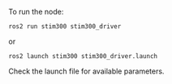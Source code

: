 To run the node:
```
ros2 run stim300 stim300_driver
```
or
```
ros2 launch stim300 stim300_driver.launch
```
Check the launch file for available parameters.